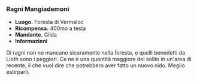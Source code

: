 ### **Ragni Mangiademoni**
* **Luogo.**  Foresta di Vermaloc  
* **Ricompensa.** 400mo a testa  
* **Mandante.** Gilda  
* **Informazioni**
<div class="dialogue">
    <div class="icon chestibor"></div>
    <p>Di ragni non ne mancano sicuramente nella foresta, e quelli benedetti da Lloth sono i peggiori. Ce ne è una quantità maggiore del solito in un'area di recente, il che vuol dire che potrebbero aver fatto un nuovo nido. Meglio estirparli.</p>
</div>

